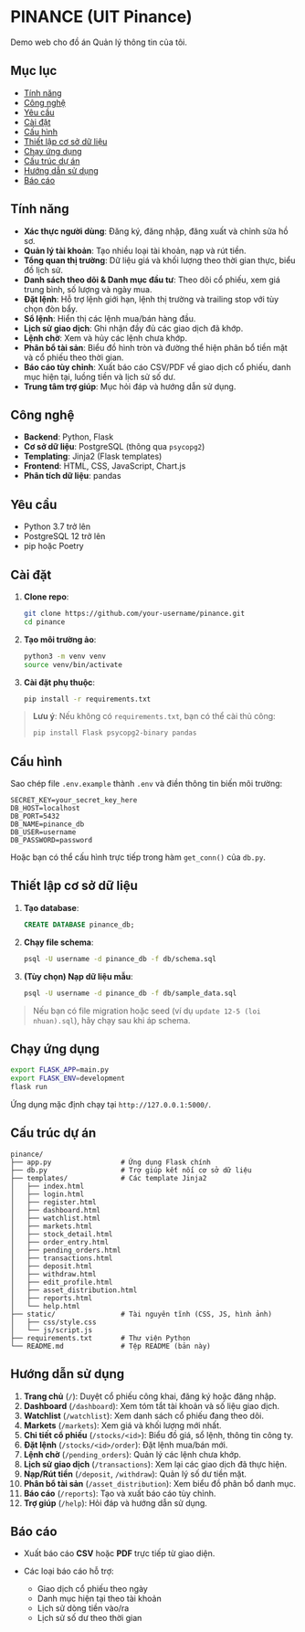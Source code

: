 # PINANCE (UIT Pinance)

Demo web cho đồ án Quản lý thông tin của tôi.

## Mục lục

* [Tính năng](#tính-năng)
* [Công nghệ](#công-nghệ)
* [Yêu cầu](#yêu-cầu)
* [Cài đặt](#cài-đặt)
* [Cấu hình](#cấu-hình)
* [Thiết lập cơ sở dữ liệu](#thiết-lập-cơ-sở-dữ-liệu)
* [Chạy ứng dụng](#chạy-ứng-dụng)
* [Cấu trúc dự án](#cấu-trúc-dự-án)
* [Hướng dẫn sử dụng](#hướng-dẫn-sử-dụng)
* [Báo cáo](#báo-cáo)

## Tính năng

* **Xác thực người dùng**: Đăng ký, đăng nhập, đăng xuất và chỉnh sửa hồ sơ.
* **Quản lý tài khoản**: Tạo nhiều loại tài khoản, nạp và rút tiền.
* **Tổng quan thị trường**: Dữ liệu giá và khối lượng theo thời gian thực, biểu đồ lịch sử.
* **Danh sách theo dõi & Danh mục đầu tư**: Theo dõi cổ phiếu, xem giá trung bình, số lượng và ngày mua.
* **Đặt lệnh**: Hỗ trợ lệnh giới hạn, lệnh thị trường và trailing stop với tùy chọn đòn bẩy.
* **Sổ lệnh**: Hiển thị các lệnh mua/bán hàng đầu.
* **Lịch sử giao dịch**: Ghi nhận đầy đủ các giao dịch đã khớp.
* **Lệnh chờ**: Xem và hủy các lệnh chưa khớp.
* **Phân bổ tài sản**: Biểu đồ hình tròn và đường thể hiện phân bổ tiền mặt và cổ phiếu theo thời gian.
* **Báo cáo tùy chỉnh**: Xuất báo cáo CSV/PDF về giao dịch cổ phiếu, danh mục hiện tại, luồng tiền và lịch sử số dư.
* **Trung tâm trợ giúp**: Mục hỏi đáp và hướng dẫn sử dụng.

## Công nghệ

* **Backend**: Python, Flask
* **Cơ sở dữ liệu**: PostgreSQL (thông qua `psycopg2`)
* **Templating**: Jinja2 (Flask templates)
* **Frontend**: HTML, CSS, JavaScript, Chart.js
* **Phân tích dữ liệu**: pandas

## Yêu cầu

* Python 3.7 trở lên
* PostgreSQL 12 trở lên
* pip hoặc Poetry

## Cài đặt

1. **Clone repo**:

   ```bash
   git clone https://github.com/your-username/pinance.git
   cd pinance
   ```
2. **Tạo môi trường ảo**:

   ```bash
   python3 -m venv venv
   source venv/bin/activate
   ```
3. **Cài đặt phụ thuộc**:

   ```bash
   pip install -r requirements.txt
   ```

> **Lưu ý**: Nếu không có `requirements.txt`, bạn có thể cài thủ công:
>
> ```bash
> pip install Flask psycopg2-binary pandas
> ```

## Cấu hình

Sao chép file `.env.example` thành `.env` và điền thông tin biến môi trường:

```
SECRET_KEY=your_secret_key_here
DB_HOST=localhost
DB_PORT=5432
DB_NAME=pinance_db
DB_USER=username
DB_PASSWORD=password
```

Hoặc bạn có thể cấu hình trực tiếp trong hàm `get_conn()` của `db.py`.

## Thiết lập cơ sở dữ liệu

1. **Tạo database**:

   ```sql
   CREATE DATABASE pinance_db;
   ```
2. **Chạy file schema**:

   ```bash
   psql -U username -d pinance_db -f db/schema.sql
   ```
3. **(Tùy chọn) Nạp dữ liệu mẫu**:

   ```bash
   psql -U username -d pinance_db -f db/sample_data.sql
   ```

> Nếu bạn có file migration hoặc seed (ví dụ `update 12-5 (loi nhuan).sql`), hãy chạy sau khi áp schema.

## Chạy ứng dụng

```bash
export FLASK_APP=main.py
export FLASK_ENV=development
flask run
```

Ứng dụng mặc định chạy tại `http://127.0.0.1:5000/`.

## Cấu trúc dự án

```
pinance/
├── app.py                 # Ứng dụng Flask chính
├── db.py                  # Trợ giúp kết nối cơ sở dữ liệu
├── templates/             # Các template Jinja2
│   ├── index.html
│   ├── login.html
│   ├── register.html
│   ├── dashboard.html
│   ├── watchlist.html
│   ├── markets.html
│   ├── stock_detail.html
│   ├── order_entry.html
│   ├── pending_orders.html
│   ├── transactions.html
│   ├── deposit.html
│   ├── withdraw.html
│   ├── edit_profile.html
│   ├── asset_distribution.html
│   ├── reports.html
│   └── help.html
├── static/                # Tài nguyên tĩnh (CSS, JS, hình ảnh)
│   ├── css/style.css
│   └── js/script.js
├── requirements.txt       # Thư viện Python
└── README.md              # Tệp README (bản này)
```

## Hướng dẫn sử dụng

1. **Trang chủ** (`/`): Duyệt cổ phiếu công khai, đăng ký hoặc đăng nhập.
2. **Dashboard** (`/dashboard`): Xem tóm tắt tài khoản và số liệu giao dịch.
3. **Watchlist** (`/watchlist`): Xem danh sách cổ phiếu đang theo dõi.
4. **Markets** (`/markets`): Xem giá và khối lượng mới nhất.
5. **Chi tiết cổ phiếu** (`/stocks/<id>`): Biểu đồ giá, sổ lệnh, thông tin công ty.
6. **Đặt lệnh** (`/stocks/<id>/order`): Đặt lệnh mua/bán mới.
7. **Lệnh chờ** (`/pending_orders`): Quản lý các lệnh chưa khớp.
8. **Lịch sử giao dịch** (`/transactions`): Xem lại các giao dịch đã thực hiện.
9. **Nạp/Rút tiền** (`/deposit`, `/withdraw`): Quản lý số dư tiền mặt.
10. **Phân bổ tài sản** (`/asset_distribution`): Xem biểu đồ phân bổ danh mục.
11. **Báo cáo** (`/reports`): Tạo và xuất báo cáo tùy chỉnh.
12. **Trợ giúp** (`/help`): Hỏi đáp và hướng dẫn sử dụng.

## Báo cáo

* Xuất báo cáo **CSV** hoặc **PDF** trực tiếp từ giao diện.
* Các loại báo cáo hỗ trợ:

  * Giao dịch cổ phiếu theo ngày
  * Danh mục hiện tại theo tài khoản
  * Lịch sử dòng tiền vào/ra
  * Lịch sử số dư theo thời gian

